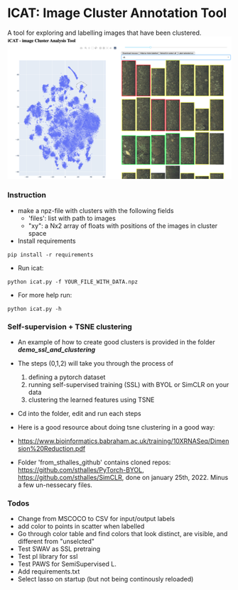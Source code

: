 # ICAT: Image Cluster Annotation Tool
A tool for exploring and labelling images that have been clustered.
<img src="library/icat.png">

  

### Instruction
- make a npz-file with clusters with the following fields
  - 'files': list with path to images
  - "xy": a Nx2 array of floats with positions of the images in cluster space
- Install requirements
```
pip install -r requirements
```
- Run icat:
```
python icat.py -f YOUR_FILE_WITH_DATA.npz
```

- For more help run:
```
python icat.py -h
```

### Self-supervision + TSNE clustering
- An example of how to create good clusters is provided in the folder _**demo_ssl_and_clustering**_
- The steps (0,1,2) will take you through the process of 
  1. defining a pytorch dataset
  2. running self-supervised training (SSL) with BYOL or SimCLR on your data
  3. clustering the learned features using TSNE
- Cd into the folder, edit and run each steps 



- Here is a good resource about doing tsne clustering in a good way: 
- https://www.bioinformatics.babraham.ac.uk/training/10XRNASeq/Dimension%20Reduction.pdf
- Folder 'from_sthalles_github' contains cloned repos:
https://github.com/sthalles/PyTorch-BYOL, https://github.com/sthalles/SimCLR, done on january 25th, 2022. Minus a few un-nessecary files.

  
### Todos
- Change from MSCOCO to CSV for input/output labels
- add color to points in scatter when labelled
- Go through color table and find colors that look distinct, are visible, and different from "unselcted"
- Test SWAV as SSL pretraing
- Test pl library for ssl
- Test PAWS for SemiSupervised L.
- Add requirements.txt
- Select lasso on startup (but not being continously reloaded)
